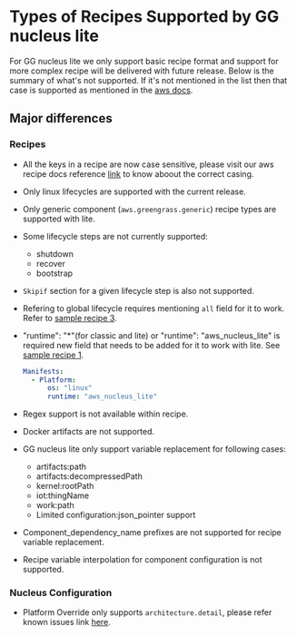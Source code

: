 # Types of Recipes Supported by GG nucleus lite

For GG nucleus lite we only support basic recipe format and support for more
complex recipe will be delivered with future release. Below is the summary of
what's not supported. If it's not mentioned in the list then that case is
supported as mentioned in the
[aws docs](https://docs.aws.amazon.com/greengrass/v2/developerguide/component-recipe-reference.html).

## Major differences

### Recipes

- All the keys in a recipe are now case sensitive, please visit our aws recipe
  docs reference
  [link](https://docs.aws.amazon.com/greengrass/v2/developerguide/component-recipe-reference.html)
  to know aboout the correct casing.

- Only linux lifecycles are supported with the current release.

- Only generic component (`aws.greengrass.generic`) recipe types are supported
  with lite.

- Some lifecycle steps are not currently supported:

  - shutdown
  - recover
  - bootstrap

- `Skipif` section for a given lifecycle step is also not supported.

- Refering to global lifecycle requires mentioning `all` field for it to work.
  Refer to [sample recipe 3](./examples/supported_lifecyle_types/3.yaml).

- "runtime": "\*"(for classic and lite) or "runtime": "aws_nucleus_lite" is
  required new field that needs to be added for it to work with lite. See
  [sample recipe 1](./examples/supported_lifecyle_types/1.json).

  ```yaml
  Manifests:
    - Platform:
        os: "linux"
        runtime: "aws_nucleus_lite"
  ```

- Regex support is not available within recipe.

- Docker artifacts are not supported.

- GG nucleus lite only support variable replacement for following cases:

  - artifacts:path
  - artifacts:decompressedPath
  - kernel:rootPath
  - iot:thingName
  - work:path
  - Limited configuration:json_pointer support

- Component_dependency_name prefixes are not supported for recipe variable
  replacement.
- Recipe variable interpolation for component configuration is not supported.

### Nucleus Configuration

- Platform Override only supports `architecture.detail`, please refer known
  issues link
  [here](https://github.com/aws-greengrass/aws-greengrass-lite/issues).

